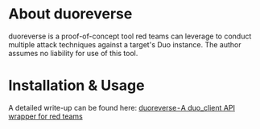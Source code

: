 # About duoreverse

duoreverse is a proof-of-concept tool red teams can leverage to conduct multiple attack techniques against a target's Duo instance. The author assumes no liability for use of this tool.

# Installation & Usage

A detailed write-up can be found here: [duoreverse - A duo_client API wrapper for red teams](https://markernest.medium.com/duoreverse-a-duo-client-api-wrapper-for-red-teams-230a91b9074e)
